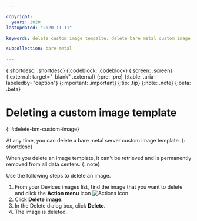 ```yaml
---

copyright:
  years: 2020
lastupdated: "2020-11-11"

keywords: delete custom image tempalte, delete bare metal custom image

subcollection: bare-metal

---
```


{:shortdesc: .shortdesc}
{:codeblock: .codeblock}
{:screen: .screen}
{:external: target="_blank" .external}
{:pre: .pre}
{:table: .aria-labeledby="caption"}
{:important: .important}
{:tip: .tip}
{:note: .note}
{:beta: .beta}

# Deleting a custom image template
{: #delete-bm-custom-image}

At any time, you can delete a bare metal server custom image template.
{: shortdesc}

When you delete an image template, it can't be retrieved and is permanently removed from all data centers.
{: note}

Use the following steps to delete an image.

1. From your Devices images list, find the image that you want to delete and click the **Action menu** icon ![Actions icon](../../icons/action-menu-icon.svg).
2. Click **Delete image**. 
3. In the Delete dialog box, click **Delete**.
4. The image is deleted.
